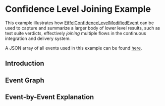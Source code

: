 # Confidence Level Joining Example
This example illustrates how [EiffelConfidenceLevelModifiedEvent](../eiffel-vocabulary/EiffelConfidenceLevelModifiedEvent.md) can be used to capture and summarize a larger body of lower level results, such as test suite verdicts, effectively _joining_ multiple flows in the continuous integration and delivery system.

A JSON array of all events used in this example can be found [here](https://github.com/Ericsson/eiffel-examples/blob/master/flows/confidence-level-join/events.json).

## Introduction

## Event Graph

## Event-by-Event Explanation
